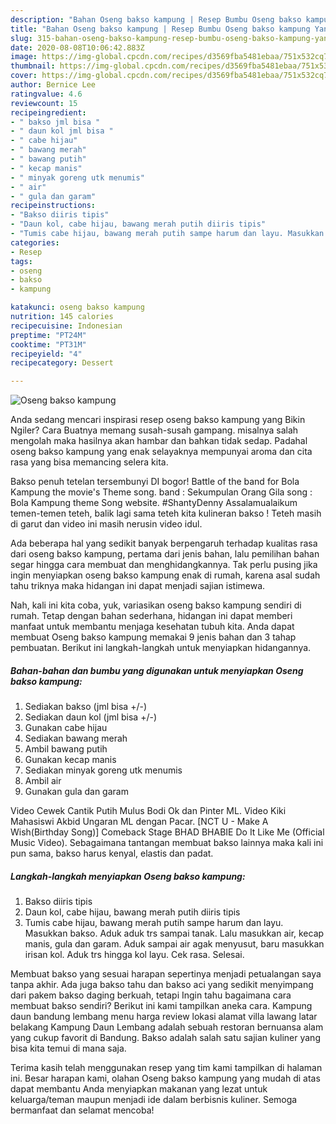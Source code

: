 ```yaml
---
description: "Bahan Oseng bakso kampung | Resep Bumbu Oseng bakso kampung Yang Enak dan Simpel"
title: "Bahan Oseng bakso kampung | Resep Bumbu Oseng bakso kampung Yang Enak dan Simpel"
slug: 315-bahan-oseng-bakso-kampung-resep-bumbu-oseng-bakso-kampung-yang-enak-dan-simpel
date: 2020-08-08T10:06:42.883Z
image: https://img-global.cpcdn.com/recipes/d3569fba5481ebaa/751x532cq70/oseng-bakso-kampung-foto-resep-utama.jpg
thumbnail: https://img-global.cpcdn.com/recipes/d3569fba5481ebaa/751x532cq70/oseng-bakso-kampung-foto-resep-utama.jpg
cover: https://img-global.cpcdn.com/recipes/d3569fba5481ebaa/751x532cq70/oseng-bakso-kampung-foto-resep-utama.jpg
author: Bernice Lee
ratingvalue: 4.6
reviewcount: 15
recipeingredient:
- " bakso jml bisa "
- " daun kol jml bisa "
- " cabe hijau"
- " bawang merah"
- " bawang putih"
- " kecap manis"
- " minyak goreng utk menumis"
- " air"
- " gula dan garam"
recipeinstructions:
- "Bakso diiris tipis"
- "Daun kol, cabe hijau, bawang merah putih diiris tipis"
- "Tumis cabe hijau, bawang merah putih sampe harum dan layu. Masukkan bakso. Aduk aduk trs sampai tanak. Lalu masukkan air, kecap manis, gula dan garam. Aduk sampai air agak menyusut, baru masukkan irisan kol. Aduk trs hingga kol layu. Cek rasa. Selesai."
categories:
- Resep
tags:
- oseng
- bakso
- kampung

katakunci: oseng bakso kampung 
nutrition: 145 calories
recipecuisine: Indonesian
preptime: "PT24M"
cooktime: "PT31M"
recipeyield: "4"
recipecategory: Dessert

---
```



![Oseng bakso kampung](https://img-global.cpcdn.com/recipes/d3569fba5481ebaa/751x532cq70/oseng-bakso-kampung-foto-resep-utama.jpg)

Anda sedang mencari inspirasi resep oseng bakso kampung yang Bikin Ngiler? Cara Buatnya memang susah-susah gampang. misalnya salah mengolah maka hasilnya akan hambar dan bahkan tidak sedap. Padahal oseng bakso kampung yang enak selayaknya mempunyai aroma dan cita rasa yang bisa memancing selera kita.

Bakso penuh tetelan tersembunyi DI bogor! Battle of the band for Bola Kampung the movie&#39;s Theme song. band : Sekumpulan Orang Gila song : Bola Kampung theme Song website. #ShantyDenny Assalamualaikum temen-temen teteh, balik lagi sama teteh kita kulineran bakso ! Teteh masih di garut dan video ini masih nerusin video idul.

Ada beberapa hal yang sedikit banyak berpengaruh terhadap kualitas rasa dari oseng bakso kampung, pertama dari jenis bahan, lalu pemilihan bahan segar hingga cara membuat dan menghidangkannya. Tak perlu pusing jika ingin menyiapkan oseng bakso kampung enak di rumah, karena asal sudah tahu triknya maka hidangan ini dapat menjadi sajian istimewa.


Nah, kali ini kita coba, yuk, variasikan oseng bakso kampung sendiri di rumah. Tetap dengan bahan sederhana, hidangan ini dapat memberi manfaat untuk membantu menjaga kesehatan tubuh kita. Anda dapat membuat Oseng bakso kampung memakai 9 jenis bahan dan 3 tahap pembuatan. Berikut ini langkah-langkah untuk menyiapkan hidangannya.

<!--inarticleads1-->

##### Bahan-bahan dan bumbu yang digunakan untuk menyiapkan Oseng bakso kampung:

1. Sediakan  bakso (jml bisa +/-)
1. Sediakan  daun kol (jml bisa +/-)
1. Gunakan  cabe hijau
1. Sediakan  bawang merah
1. Ambil  bawang putih
1. Gunakan  kecap manis
1. Sediakan  minyak goreng utk menumis
1. Ambil  air
1. Gunakan  gula dan garam


Video Cewek Cantik Putih Mulus Bodi Ok dan Pinter ML. Video Kiki Mahasiswi Akbid Ungaran ML dengan Pacar. [NCT U - Make A Wish(Birthday Song)] Comeback Stage BHAD BHABIE Do It Like Me (Official Music Video). Sebagaimana tantangan membuat bakso lainnya maka kali ini pun sama, bakso harus kenyal, elastis dan padat. 

<!--inarticleads2-->

##### Langkah-langkah menyiapkan Oseng bakso kampung:

1. Bakso diiris tipis
1. Daun kol, cabe hijau, bawang merah putih diiris tipis
1. Tumis cabe hijau, bawang merah putih sampe harum dan layu. Masukkan bakso. Aduk aduk trs sampai tanak. Lalu masukkan air, kecap manis, gula dan garam. Aduk sampai air agak menyusut, baru masukkan irisan kol. Aduk trs hingga kol layu. Cek rasa. Selesai.


Membuat bakso yang sesuai harapan sepertinya menjadi petualangan saya tanpa akhir. Ada juga bakso tahu dan bakso aci yang sedikit menyimpang dari pakem bakso daging berkuah, tetapi Ingin tahu bagaimana cara membuat bakso sendiri? Berikut ini kami tampilkan aneka cara. Kampung daun bandung lembang menu harga review lokasi alamat villa lawang latar belakang Kampung Daun Lembang adalah sebuah restoran bernuansa alam yang cukup favorit di Bandung. Bakso adalah salah satu sajian kuliner yang bisa kita temui di mana saja. 

Terima kasih telah menggunakan resep yang tim kami tampilkan di halaman ini. Besar harapan kami, olahan Oseng bakso kampung yang mudah di atas dapat membantu Anda menyiapkan makanan yang lezat untuk keluarga/teman maupun menjadi ide dalam berbisnis kuliner. Semoga bermanfaat dan selamat mencoba!
